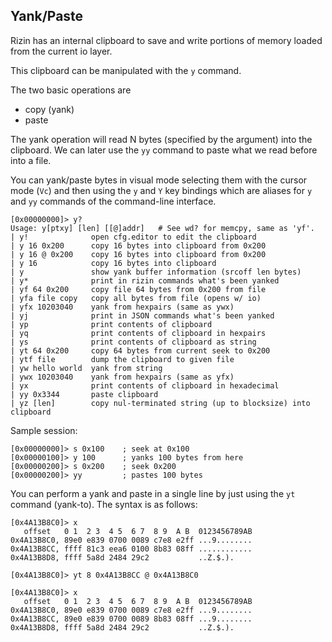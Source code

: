 ## Yank/Paste

Rizin has an internal clipboard to save and write portions of memory loaded from the current io layer.

This clipboard can be manipulated with the `y` command.

The two basic operations are

* copy (yank)
* paste

The yank operation will read N bytes (specified by the argument) into the clipboard. We can later use the `yy` command to paste what we read before into a file.

You can yank/paste bytes in visual mode selecting them with the cursor mode (`Vc`) and then using the `y` and `Y` key bindings which are aliases for `y` and `yy` commands of the command-line interface.

```
[0x00000000]> y?
Usage: y[ptxy] [len] [[@]addr]   # See wd? for memcpy, same as 'yf'.
| y!              open cfg.editor to edit the clipboard
| y 16 0x200      copy 16 bytes into clipboard from 0x200
| y 16 @ 0x200    copy 16 bytes into clipboard from 0x200
| y 16            copy 16 bytes into clipboard
| y               show yank buffer information (srcoff len bytes)
| y*              print in rizin commands what's been yanked
| yf 64 0x200     copy file 64 bytes from 0x200 from file
| yfa file copy   copy all bytes from file (opens w/ io)
| yfx 10203040    yank from hexpairs (same as ywx)
| yj              print in JSON commands what's been yanked
| yp              print contents of clipboard
| yq              print contents of clipboard in hexpairs
| ys              print contents of clipboard as string
| yt 64 0x200     copy 64 bytes from current seek to 0x200
| ytf file        dump the clipboard to given file
| yw hello world  yank from string
| ywx 10203040    yank from hexpairs (same as yfx)
| yx              print contents of clipboard in hexadecimal
| yy 0x3344       paste clipboard
| yz [len]        copy nul-terminated string (up to blocksize) into clipboard
```

Sample session:

```
[0x00000000]> s 0x100    ; seek at 0x100
[0x00000100]> y 100      ; yanks 100 bytes from here
[0x00000200]> s 0x200    ; seek 0x200
[0x00000200]> yy         ; pastes 100 bytes
```

You can perform a yank and paste in a single line by just using the `yt` command (yank-to). The syntax is as follows:

```
[0x4A13B8C0]> x
   offset   0 1  2 3  4 5  6 7  8 9  A B  0123456789AB
0x4A13B8C0, 89e0 e839 0700 0089 c7e8 e2ff ...9........
0x4A13B8CC, ffff 81c3 eea6 0100 8b83 08ff ............
0x4A13B8D8, ffff 5a8d 2484 29c2           ..Z.$.).

[0x4A13B8C0]> yt 8 0x4A13B8CC @ 0x4A13B8C0

[0x4A13B8C0]> x
   offset   0 1  2 3  4 5  6 7  8 9  A B  0123456789AB
0x4A13B8C0, 89e0 e839 0700 0089 c7e8 e2ff ...9........
0x4A13B8CC, 89e0 e839 0700 0089 8b83 08ff ...9........
0x4A13B8D8, ffff 5a8d 2484 29c2           ..Z.$.).
```

